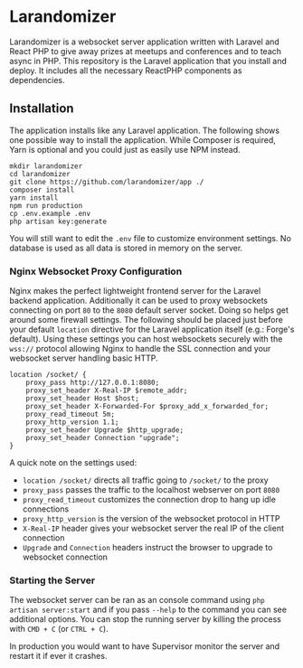 # Larandomizer

Larandomizer is a websocket server application written with Laravel and React PHP
to give away prizes at meetups and conferences and to teach async in PHP. This
repository is the Laravel application that you install and deploy. It includes
all the necessary ReactPHP components as dependencies.

## Installation

The application installs like any Laravel application. The following shows one
possible way to install the application. While Composer is required, Yarn is
optional and you could just as easily use NPM instead.

```
mkdir larandomizer
cd larandomizer
git clone https://github.com/larandomizer/app ./
composer install
yarn install
npm run production
cp .env.example .env
php artisan key:generate
```

You will still want to edit the `.env` file to customize environment settings.
No database is used as all data is stored in memory on the server.

### Nginx Websocket Proxy Configuration

Nginx makes the perfect lightweight frontend server for the Laravel backend
application. Additionally it can be used to proxy websockets connecting on port
`80` to the `8080` default server socket. Doing so helps get around some firewall
settings. The following should be placed just before your default `location`
directive for the Laravel application itself (e.g.: Forge's default). Using these
settings you can host websockets securely with the `wss://` protocol allowing
Nginx to handle the SSL connection and your websocket server handling basic HTTP.

```
location /socket/ {
    proxy_pass http://127.0.0.1:8080;
    proxy_set_header X-Real-IP $remote_addr;
    proxy_set_header Host $host;
    proxy_set_header X-Forwarded-For $proxy_add_x_forwarded_for;
    proxy_read_timeout 5m;
    proxy_http_version 1.1;
    proxy_set_header Upgrade $http_upgrade;
    proxy_set_header Connection "upgrade";
}
```

A quick note on the settings used:

- `location /socket/` directs all traffic going to `/socket/` to the proxy
- `proxy_pass` passes the traffic to the localhost webserver on port `8080`
- `proxy_read_timeout` customizes the connection drop to hang up idle connections
- `proxy_http_version` is the version of the websocket protocol in HTTP
- `X-Real-IP` header gives your websocket server the real IP of the client connection
- `Upgrade` and `Connection` headers instruct the browser to upgrade to websocket connection

### Starting the Server

The websocket server can be ran as an console command using `php artisan server:start`
and if you pass `--help` to the command you can see additional options. You can
stop the running server by killing the process with `CMD + C` (or `CTRL + C`).

In production you would want to have Supervisor monitor the server and restart
it if ever it crashes.
